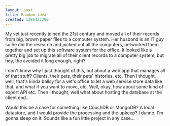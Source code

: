 ```yaml
--- 
layout: post
title: Random idea
created: 1286422300
---
```

<p>My vet just recently joined the 21st century and moved all of their records from big, brown paper files to a computer system.  Her husband is an IT guy so he did the research and picked out all the computers, networked them together and set up this software system for the office.  It looked like a pretty big job to migrate all of their client records to a computer system, but hey, the avoided it long enough, right?</p>

<p>I don't know why I just thought of this, but about a web app that manages all of that stuff?  Clients, their pets, their pets' histories, etc.  Then I thought, well, that's kinda ballsy for a vet's office to let a web service store data like that, and what if you want to move, etc.  Well, okay, how about some kind of export API etc.  Then I thought, well what about hosting the database at the client end...</p>

<p>Would this be a case for something like CouchDB or MongoDB?  A local datastore, and I would provide the processing and the upkeep?  I dunno.  I'm gonna sleep on it.  Sounds like a fun little project in any case...</p>
